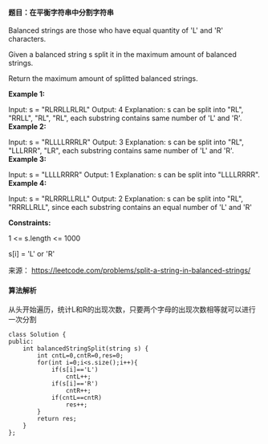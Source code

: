 #### 题目：在平衡字符串中分割字符串
Balanced strings are those who have equal quantity of 'L' and 'R' characters.

Given a balanced string s split it in the maximum amount of balanced strings.

Return the maximum amount of splitted balanced strings.

**Example 1:**

Input: s = "RLRRLLRLRL"
Output: 4
Explanation: s can be split into "RL", "RRLL", "RL", "RL", each substring contains same number of 'L' and 'R'.
**Example 2:**

Input: s = "RLLLLRRRLR"
Output: 3
Explanation: s can be split into "RL", "LLLRRR", "LR", each substring contains same number of 'L' and 'R'.
**Example 3:**

Input: s = "LLLLRRRR"
Output: 1
Explanation: s can be split into "LLLLRRRR".
**Example 4:**

Input: s = "RLRRRLLRLL"
Output: 2
Explanation: s can be split into "RL", "RRRLLRLL", since each substring contains an equal number of 'L' and 'R'
 

**Constraints:**

1 <= s.length <= 1000

s[i] = 'L' or 'R'



来源： https://leetcode.com/problems/split-a-string-in-balanced-strings/


#### 算法解析
从头开始遍历，统计L和R的出现次数，只要两个字母的出现次数相等就可以进行一次分割
```
class Solution {
public:
    int balancedStringSplit(string s) {
        int cntL=0,cntR=0,res=0;
        for(int i=0;i<s.size();i++){
            if(s[i]=='L')
                cntL++;
            if(s[i]=='R')
                cntR++;
            if(cntL==cntR)
                res++;
        }
        return res;
    }
};
```
